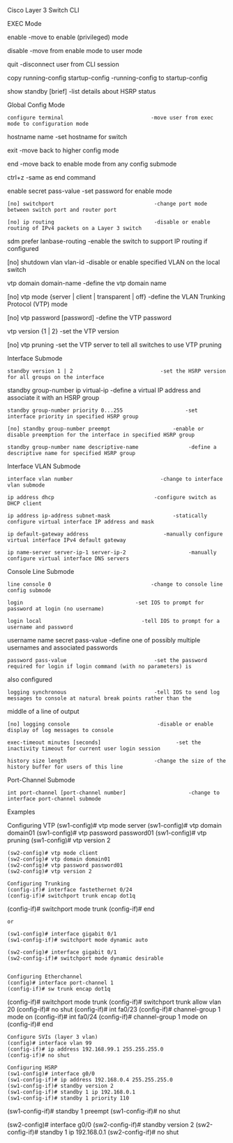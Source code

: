 Cisco Layer 3 Switch CLI

EXEC Mode

enable                                    -move to enable (privileged) mode

disable                                    -move from enable mode to user mode

quit                                    -disconnect user from CLI session

copy running-config startup-config                    -running-config to startup-config

show standby [brief]                            -list details about HSRP status

Global Config Mode

    configure terminal                            -move user from exec mode to configuration mode

hostname name                                -set hostname for switch

exit                                    -move back to higher config mode

end                                    -move back to enable mode from any config submode

ctrl+z                                    -same as end command

enable secret pass-value                        -set password for enable mode

    [no] switchport                                -change port mode between switch port and router port

    [no] ip routing                                -disable or enable routing of IPv4 packets on a Layer 3 switch

sdm prefer lanbase-routing                        -enable the switch to support IP routing if configured

[no] shutdown vlan vlan-id                        -disable or enable specified VLAN on the local switch

vtp domain domain-name                        -define the vtp domain name

[no] vtp mode {server | client | transparent | off}                -define the VLAN Trunking Protocol (VTP) mode

[no] vtp password [password]                        -define the VTP password

vtp version {1 | 2}                            -set the VTP version

[no] vtp pruning                                -set the VTP server to tell all switches to use VTP pruning

Interface Submode

    standby version 1 | 2                            -set the HSRP version for all groups on the interface

standby group-number ip virtual-ip                    -define a virtual IP address and associate it with an HSRP group

    standby group-number priority 0...255                    -set interface priority in specified HSRP group

    [no] standby group-number preempt                    -enable or disable preemption for the interface in specified HSRP group

    standby group-number name descriptive-name                -define a descriptive name for specified HSRP group

Interface VLAN Submode

    interface vlan number                            -change to interface vlan submode

    ip address dhcp                                -configure switch as DHCP client

    ip address ip-address subnet-mask                    -statically configure virtual interface IP address and mask

    ip default-gateway address                        -manually configure virtual interface IPv4 default gateway

    ip name-server server-ip-1 server-ip-2                    -manually configure virtual interface DNS servers

    
Console Line Submode

    line console 0                                -change to console line config submode

    login                                    -set IOS to prompt for password at login (no username)

    login local                                -tell IOS to prompt for a username and password

username name secret pass-value                    -define one of possibly multiple usernames and associated passwords

    password pass-value                            -set the password required for login if login command (with no parameters) is
 also configured

    logging synchronous                            -tell IOS to send log messages to console at natural break points rather than the
 middle of a line of output

    [no] logging console                            -disable or enable display of log messages to console

    exec-timeout minutes [seconds]                        -set the inactivity timeout for current user login session

    history size length                            -change the size of the history buffer for users of this line

Port-Channel Submode

    int port-channel [port-channel number]                    -change to interface port-channel submode
    
    

Examples

Configuring VTP
    (sw1-config)# vtp mode server
    (sw1-config)# vtp domain domain01
    (sw1-config)# vtp password password01
    (sw1-config)# vtp pruning
    (sw1-config)# vtp version 2

    (sw2-config)# vtp mode client
    (sw2-config)# vtp domain domain01
    (sw2-config)# vtp password password01
    (sw2-config)# vtp version 2

    Configuring Trunking
    (config-if)# interface fastethernet 0/24
    (config-if)# switchport trunk encap dot1q
(config-if)# switchport mode trunk
    (config-if)# end

    or

    (sw1-config)# interface gigabit 0/1
    (sw1-config-if)# switchport mode dynamic auto
    
    (sw2-config)# interface gigabit 0/1
    (sw2-config-if)# switchport mode dynamic desirable


    Configuring Etherchannel
    (config)# interface port-channel 1
    (config-if)# sw trunk encap dot1q
(config-if)# switchport mode trunk
(config-if)# switchport trunk allow vlan 20
(config-if)# no shut
(config-if)# int fa0/23
(config-if)# channel-group 1 mode on
(config-if)# int fa0/24
(config-if)# channel-group 1 mode on
    (config-if)# end

    Configure SVIs (layer 3 vlan)
    (config)# interface vlan 99
    (config-if)# ip address 192.168.99.1 255.255.255.0
    (config-if)# no shut

    Configuring HSRP
    (sw1-config)# interface g0/0
    (sw1-config-if)# ip address 192.168.0.4 255.255.255.0
    (sw1-config-if)# standby version 2
    (sw1-config-if)# standby 1 ip 192.168.0.1 
    (sw1-config-if)# standby 1 priority 110
(sw1-config-if)# standby 1 preempt
(sw1-config-if)# no shut

(sw2-config)# interface g0/0
(sw2-config-if)# standby version 2
(sw2-config-if)# standby 1 ip 192.168.0.1
(sw2-config-if)# no shut